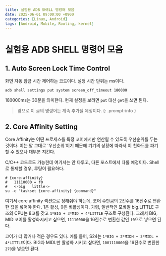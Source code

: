 ```yaml
---
title: 실험용 ADB SHELL 명령어 모음 
date: 2025-06-01 09:00:00 +0900
categories: [Linux, Android]
tags: [Android, Mobile, Rooting, kernel]
---
```


# 실험용 ADB SHELL 명령어 모음

## 1. Auto Screen Lock Time Control

화면 자동 잠금 시간 제어하는 코드이다. 
설정 시간 단위는 ms이다.
```shell
adb shell settings put system screen_off_timeout 180000
```

180000ms는 30분을 의미한다. 현재 설정을 보려면 `put` 대신 `get`을 쓰면 된다.


> 앞으로 이 글의 명령어는 계속 추가될 예정이다.
{: .prompt-info }

## 2. Core Affinity Setting

Core Affinity는 어떤 프로세스를 특정 코어에서만 연산될 수 있도록 우선순위를 두는 것이다.
이는 말 그대로 '우선순위'이기 때문에 기기의 상황에 따라서 이 친화도를 파기할 수 있으나 대부분 지킨다.

C/C++ 코드로도 가능한데 여기서는 안 다루고, 다른 포스트에서 다룰 예정이다.
Shell로 통제할 경우, 루팅이 필요하다.

```shell
# {core-affinity}
#   11110000 = f0
#   <-big   little->
su -c "taskset {core-affinity} {command}"
```

여기서 core affinity 섹션으로 정해줘야 하는데, 코어 수만큼의 2진수를 16진수로 변환한 값을 넣어야 한다.
1은 활성, 0은 비활성이다.
가령, 일반적인 모바일 big.LITTLE 구조의 CPU는 8코를 갖고 `1*BIG + 3*MID + 4*LITTLE` 구조로 구성된다.
그래서 BIG, MID 코어를 활성화시키고 싶으면, `11110000`을 16진수로 변환한 값인 `f0`으로 넣으면 된다.

코어가 더 많거나 적은 경우도 있다. 예를 들어, S24는 `1*BIG + 2*MIDH + 3*MIDL + 4*LITTLE`이다.
BIG과 MIDL만 활성화 시키고 싶다면, `1001110000`을 16진수로 변환한 `270`을 넣으면 된다.
